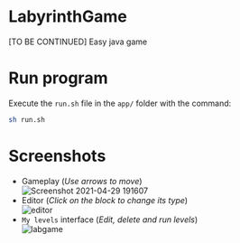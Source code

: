 # LabyrinthGame
[TO BE CONTINUED] Easy java game

# Run program
Execute the `run.sh` file in the `app/` folder with the command:
```bash
sh run.sh
```

# Screenshots
* Gameplay (*Use arrows to move*)<br>
![Screenshot 2021-04-29 191607](https://user-images.githubusercontent.com/61402409/116791706-7ba64580-aabc-11eb-865e-ef4fd91d20b5.png)
* Editor (*Click on the block to change its type*)<br>
![editor](https://user-images.githubusercontent.com/61402409/123541745-60675780-d746-11eb-81b5-acbca74f4509.png)
* `My levels` interface (*Edit, delete and run levels*)<br>
![labgame](https://user-images.githubusercontent.com/61402409/121567737-37915380-ca1f-11eb-8de0-25b3fea0f7ad.png)
